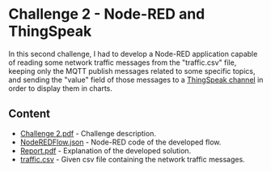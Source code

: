 # Challenge 2 - Node-RED and ThingSpeak
In this second challenge, I had to develop a Node-RED application capable of reading some network traffic messages from the "traffic.csv" file,
keeping only the MQTT publish messages related to some specific topics, and sending the "value" field of those messages to a [ThingSpeak channel](https://thingspeak.com/channels/1358319)
in order to display them in charts.

## Content
* [Challenge 2.pdf](https://github.com/savoiadiego/iot-challenges-2020-2021/blob/main/Challenge%202%20-%20Node-RED%20and%20ThingSpeak/Challenge%202.pdf) - Challenge description.
* [NodeREDFlow.json](https://github.com/savoiadiego/iot-challenges-2020-2021/blob/main/Challenge%202%20-%20Node-RED%20and%20ThingSpeak/NodeREDFlow.json) - Node-RED code of the developed flow.
* [Report.pdf](https://github.com/savoiadiego/iot-challenges-2020-2021/blob/main/Challenge%202%20-%20Node-RED%20and%20ThingSpeak/Report.pdf) - Explanation of the developed solution.
* [traffic.csv](https://github.com/savoiadiego/iot-challenges-2020-2021/blob/main/Challenge%202%20-%20Node-RED%20and%20ThingSpeak/traffic.csv) - Given csv file containing the network traffic messages.
